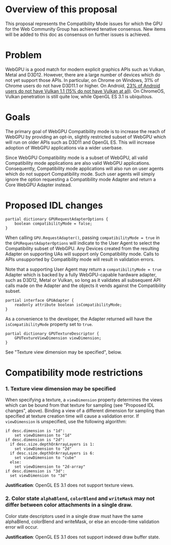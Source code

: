 # Overview of this proposal

This proposal represents the Compatibility Mode issues for which the GPU for the Web Community Group has achieved tenative consensus. New items will be added to this doc as consensus on further issues is achieved.

# Problem

WebGPU is a good match for modern explicit graphics APIs such as Vulkan, Metal and D3D12. However, there are a large number of devices which do not yet support those APIs. In particular, on Chrome on Windows, 31% of Chrome users do not have D3D11.1 or higher. On Android, [23% of Android users do not have Vulkan 1.1 (15% do not have Vulkan at all)](https://developer.android.com/about/dashboards). On ChromeOS, Vulkan penetration is still quite low, while OpenGL ES 3.1 is ubiquitous.

# Goals

The primary goal of WebGPU Compatibility mode is to increase the reach of WebGPU by providing an opt-in, slightly restricted subset of WebGPU which will run on older APIs such as D3D11 and OpenGL ES. This will increase adoption of WebGPU applications via a wider userbase.

Since WebGPU Compatibility mode is a subset of WebGPU, all valid Compatibility mode applications are also valid WebGPU applications. Consequently, Compatibility mode applications will also run on user agents which do not support Compatibility mode. Such user agents will simply ignore the option requesting a Compatibility mode Adapter and return a Core WebGPU Adapter instead.

# Proposed IDL changes

```webidl
partial dictionary GPURequestAdapterOptions {
    boolean compatibilityMode = false;
}
```

When calling `GPU.RequestAdapter()`, passing `compatibilityMode = true` in the `GPURequestAdapterOptions` will indicate to the User Agent to select the Compatibility subset of WebGPU. Any Devices created from the resulting Adapter on supporting UAs will support only Compatibility mode. Calls to APIs unsupported by Compatibility mode will result in validation errors.

Note that a supporting User Agent may return a `compatibilityMode = true` Adapter which is backed by a fully WebGPU-capable hardware adapter, such as D3D12, Metal or Vulkan, so long as it validates all subsequent API calls made on the Adapter and the objects it vends against the Compatibility subset.

```webidl
partial interface GPUAdapter {
    readonly attribute boolean isCompatibilityMode;
}
```

As a convenience to the developer, the Adapter returned will have the `isCompatibilityMode` property set to `true`.


```webidl
partial dictionary GPUTextureDescriptor {
    GPUTextureViewDimension viewDimension;
}
```

See "Texture view dimension may be specified", below.

# Compatibility mode restrictions

### 1. Texture view dimension may be specified 

When specifying a texture, a `viewDimension` property determines the views which can be bound from that texture for sampling (see "Proposed IDL changes", above). Binding a view of a different dimension for sampling than specified at texture creation time will cause a validation error. If `viewDimension` is unspecified, use the following algorithm:
```
if desc.dimension is "1d":
    set viewDimension to "1d"
if desc.dimension is "2d":
  if desc.size.depthOrArrayLayers is 1:
    set viewDimension to "2d"
  if desc.size.depthOrArrayLayers is 6:
    set viewDimension to "cube"
  else:
    set viewDimension to "2d-array"
if desc.dimension is "3d":
  set viewDimension to "3d"
```

**Justification**: OpenGL ES 3.1 does not support texture views.

### 2. Color state `alphaBlend`, `colorBlend` and `writeMask` may not differ between color attachments in a single draw.

Color state descriptors used in a single draw must have the same alphaBlend, colorBlend and writeMask, or else an encode-time validation error will occur.

**Justification**: OpenGL ES 3.1 does not support indexed draw buffer state.
